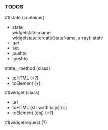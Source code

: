 ### TODOS

##state (container)
 + state\
    widgetstate::name\
    widgetstate::create(stateName, array): state
 + get
 + set
 + pushto
 + lpushto


state__method (class)
   + toHTML (+?)
   + toElement (+)


##widget (class)
   + url
   + toHTML (str wath tags) (+)
   + toElement (obj) (+?)


##widgetrequest (?)
